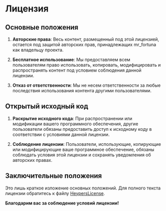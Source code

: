 # Лицензия 

## Основные положения

1. **Авторские права**: Весь контент, размещенный под этой лицензией, остается под защитой авторских прав, принадлежащих mr_fortuna как владельцу проекта.

2. **Бесплатное использование**: Мы предоставляем всем пользователям право использовать, копировать, модифицировать и распространять контент под условием соблюдения данной лицензии.

3. **Отказ от ответственности**: Мы не несем ответственности за любые последствия использования контента другими пользователями.

## Открытый исходный код

1. **Раскрытие исходного кода**: При распространении или модификации вашего программного обеспечения, другие пользователи обязаны предоставить доступ к исходному коду в соответствии с условиями данной лицензии.

2. **Соблюдение лицензии**: Пользователи, использующие, копирующие или модифицирующие ваше программное обеспечение, обязаны соблюдать условия этой лицензии и сохранять уведомления об авторских правах.

## Заключительные положения

Это лишь краткое изложение основных положений. Для полного текста лицензии обратитесь к файлу [HeypersLicense](https://github.com/heypers/heypers/blob/main/Heypers-License.md).

**Благодарим вас за соблюдение условий лицензии!**
